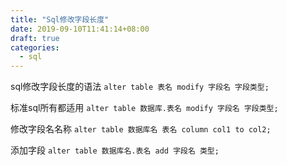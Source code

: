```yaml
---
title: "Sql修改字段长度"
date: 2019-09-10T11:41:14+08:00
draft: true
categories:
  - sql
---
```

<!--more-->

sql修改字段长度的语法
    `alter table 表名 modify 字段名 字段类型;`

标准sql所有都适用
`alter table 数据库.表名 modify 字段名 字段类型;`

修改字段名名称
`alter table 数据库名 表名 column col1 to col2;`

添加字段
`alter table 数据库名.表名 add 字段名 类型;`

